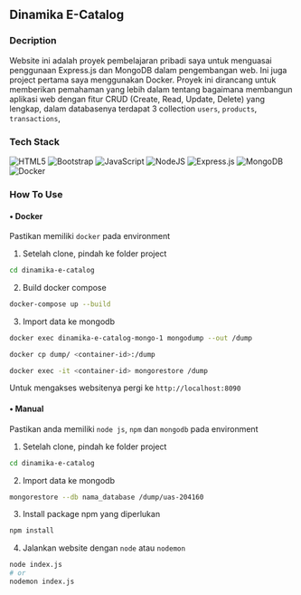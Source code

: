 ## Dinamika E-Catalog

### Decription

Website ini adalah proyek pembelajaran pribadi saya untuk menguasai penggunaan Express.js dan MongoDB dalam pengembangan web. Ini juga project pertama saya menggunakan Docker. Proyek ini dirancang untuk memberikan pemahaman yang lebih dalam tentang bagaimana membangun aplikasi web dengan fitur CRUD (Create, Read, Update, Delete) yang lengkap, dalam databasenya terdapat 3 collection `users`, `products`, `transactions`,

### Tech Stack

![HTML5](https://img.shields.io/badge/html5-%23E34F26.svg?style=for-the-badge&logo=html5&logoColor=white)
![Bootstrap](https://img.shields.io/badge/bootstrap-%238511FA.svg?style=for-the-badge&logo=bootstrap&logoColor=white)
![JavaScript](https://img.shields.io/badge/javascript-%23323330.svg?style=for-the-badge&logo=javascript&logoColor=%23F7DF1E)
![NodeJS](https://img.shields.io/badge/node.js-6DA55F?style=for-the-badge&logo=node.js&logoColor=white)
![Express.js](https://img.shields.io/badge/express.js-%23404d59.svg?style=for-the-badge&logo=express&logoColor=%2361DAFB)
![MongoDB](https://img.shields.io/badge/MongoDB-%234ea94b.svg?style=for-the-badge&logo=mongodb&logoColor=white)
![Docker](https://img.shields.io/badge/docker-%230db7ed.svg?style=for-the-badge&logo=docker&logoColor=white)

### How To Use

#### • Docker

Pastikan memiliki `docker` pada environment

1. Setelah clone, pindah ke folder project

```bash
cd dinamika-e-catalog
```

2. Build docker compose

```bash
docker-compose up --build
```

3. Import data ke mongodb

```bash
docker exec dinamika-e-catalog-mongo-1 mongodump --out /dump

docker cp dump/ <container-id>:/dump

docker exec -it <container-id> mongorestore /dump
```

Untuk mengakses websitenya pergi ke `http://localhost:8090`

#### • Manual

Pastikan anda memiliki `node js`, `npm` dan `mongodb` pada environment

1. Setelah clone, pindah ke folder project

```bash
cd dinamika-e-catalog
```

2. Import data ke mongodb

```bash
mongorestore --db nama_database /dump/uas-204160
```

3. Install package npm yang diperlukan

```bash
npm install
```

4. Jalankan website dengan `node` atau `nodemon`

```bash
node index.js
# or
nodemon index.js
```
